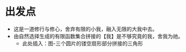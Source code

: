 # 出发点

- 这是一道修行与修心，舍弃有限的小我，融入无限的大我中去。
- 由自然选择生成的有限函数集合拼接的【我】是不够究竟的我，舍我为祂。
	- 此处插入：图-三个圆片的镂空扇形部分拼接的三角形



